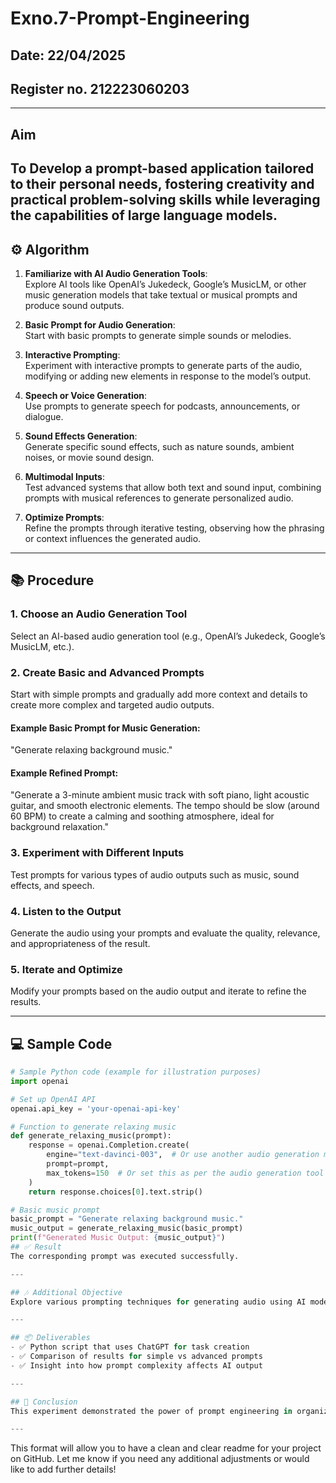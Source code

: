 
# Exno.7-Prompt-Engineering
Date: 22/04/2025
---
Register no. 212223060203
---
---

##  Aim  
To Develop a prompt-based application tailored to their personal needs, fostering creativity and practical problem-solving skills while leveraging the capabilities of large language models.
---

## ⚙️ Algorithm  
1. **Familiarize with AI Audio Generation Tools**:  
   Explore AI tools like OpenAI’s Jukedeck, Google’s MusicLM, or other music generation models that take textual or musical prompts and produce sound outputs.

2. **Basic Prompt for Audio Generation**:  
   Start with basic prompts to generate simple sounds or melodies.

3. **Interactive Prompting**:  
   Experiment with interactive prompts to generate parts of the audio, modifying or adding new elements in response to the model’s output.

4. **Speech or Voice Generation**:  
   Use prompts to generate speech for podcasts, announcements, or dialogue.

5. **Sound Effects Generation**:  
   Generate specific sound effects, such as nature sounds, ambient noises, or movie sound design.

6. **Multimodal Inputs**:  
   Test advanced systems that allow both text and sound input, combining prompts with musical references to generate personalized audio.

7. **Optimize Prompts**:  
   Refine the prompts through iterative testing, observing how the phrasing or context influences the generated audio.

---

## 📚 Procedure  

### 1. **Choose an Audio Generation Tool**  
Select an AI-based audio generation tool (e.g., OpenAI’s Jukedeck, Google’s MusicLM, etc.).

### 2. **Create Basic and Advanced Prompts**  
Start with simple prompts and gradually add more context and details to create more complex and targeted audio outputs.

#### Example Basic Prompt for Music Generation:
"Generate relaxing background music."

#### Example Refined Prompt:
"Generate a 3-minute ambient music track with soft piano, light acoustic guitar, and smooth electronic elements. The tempo should be slow (around 60 BPM) to create a calming and soothing atmosphere, ideal for background relaxation."

### 3. **Experiment with Different Inputs**  
Test prompts for various types of audio outputs such as music, sound effects, and speech.

### 4. **Listen to the Output**  
Generate the audio using your prompts and evaluate the quality, relevance, and appropriateness of the result.

### 5. **Iterate and Optimize**  
Modify your prompts based on the audio output and iterate to refine the results.

---

## 💻 Sample Code

```python
# Sample Python code (example for illustration purposes)
import openai

# Set up OpenAI API
openai.api_key = 'your-openai-api-key'

# Function to generate relaxing music
def generate_relaxing_music(prompt):
    response = openai.Completion.create(
        engine="text-davinci-003",  # Or use another audio generation model
        prompt=prompt,
        max_tokens=150  # Or set this as per the audio generation tool's requirements
    )
    return response.choices[0].text.strip()

# Basic music prompt
basic_prompt = "Generate relaxing background music."
music_output = generate_relaxing_music(basic_prompt)
print(f"Generated Music Output: {music_output}")
## ✅ Result  
The corresponding prompt was executed successfully.

---

## 🎶 Additional Objective  
Explore various prompting techniques for generating audio using AI models. The goal is to understand how different types of prompts influence the generation of audio, such as music, sound effects, or speech, and how to optimize these prompts for specific needs.

---

## 📦 Deliverables
- ✅ Python script that uses ChatGPT for task creation
- ✅ Comparison of results for simple vs advanced prompts
- ✅ Insight into how prompt complexity affects AI output

---

## 📝 Conclusion  
This experiment demonstrated the power of prompt engineering in organizing tasks with AI. By evolving from simple to advanced prompts, we learned how to leverage language models to manage, categorize, and prioritize tasks effectively. Additionally, the exploration of audio generation using AI models provides insights into how prompt techniques influence different media outputs.

---

```

This format will allow you to have a clean and clear readme for your project on GitHub. Let me know if you need any additional adjustments or would like to add further details!
